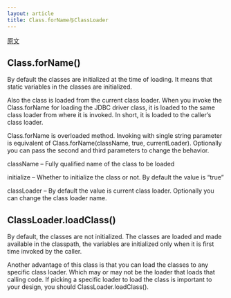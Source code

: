 ```yaml
---
layout: article
title: Class.forName与ClassLoader
---
```


[原文](https://javabeat.net/class-forname-classloader-loadclass-difference/)


## Class.forName()

By default the classes are initialized at the time of loading. It means that static variables in the classes are initialized.

Also the class is loaded from the current class loader. When you invoke the Class.forName for loading the JDBC driver class, it is loaded to the same class loader from where it is invoked. In short, it is loaded to the caller’s class loader.

Class.forName is overloaded method. Invoking with single string parameter is equivalent of Class.forName(className, true, currentLoader). Optionally you can pass the second and third parameters to change the behavior.

className – Fully qualified name of the class to be loaded

initialize – Whether to initialize the class or not. By default the value is “true”

classLoader – By default the value is current class loader. Optionally you can change the class loader name.

## ClassLoader.loadClass()

By default, the classes are not initialized. The classes are loaded and made available in the classpath, the variables are initialized only when it is first time invoked by the caller.

Another advantage of this class is that you can load the classes to any specific class loader. Which may or may not be the loader that loads that calling code. If picking a specific loader to load the class is important to your design, you should ClassLoader.loadClass().